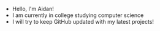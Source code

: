 - Hello, I'm Aidan!
- I am currently in college studying computer science
- I will try to keep GitHub updated with my latest projects!
